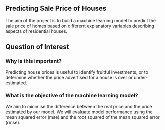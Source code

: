 ## Predicting Sale Price of Houses
The aim of the project is to build a machine learning model to predict the sale price of homes based on different explanatory variables describing aspects of residential houses.

## Question of Interest
### Why is this important?
Predicting house prices is useful to identify fruitful investments, or to determine whether the price advertised for a house is over or under-estimated.
### What is the objective of the machine learning model?
We aim to minimise the difference between the real price and the price estimated by our model. We will evaluate model performance using the mean squared error (mse) and the root squared of the mean squared error (rmse).
